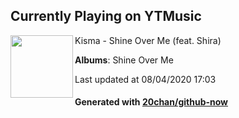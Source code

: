 ## Currently Playing on YTMusic

[<img align="left" width="100" src="https://lh3.googleusercontent.com/8hkkBPIHqgqnbiRXkAl2u3JA_5IbL0lBkGvphpAwrIfDkcbcqrbZl9y7L1UTlctoBnq7vuzWEMQ7wnHG">](https://music.youtube.com/channel/UCl8wKLayvefKijEYe9yLKVQ)

Kisma - Shine Over Me (feat. Shira)

**Albums**: Shine Over Me

Last updated at 08/04/2020 17:03

#### Generated with [20chan/github-now](https://github.com/20chan/github-now)


<!--
**20chan/20chan** is a ✨ _special_ ✨ repository because its `README.md` (this file) appears on your GitHub profile.

Here are some ideas to get you started:

- 🔭 I’m currently working on ...
- 🌱 I’m currently learning ...
- 👯 I’m looking to collaborate on ...
- 🤔 I’m looking for help with ...
- 💬 Ask me about ...
- 📫 How to reach me: ...
- 😄 Pronouns: ...
- ⚡ Fun fact: ...
-->
